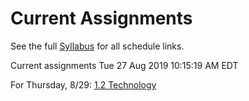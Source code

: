 # Current Assignments

See the full [Syllabus](syllabus) for all schedule links.

Current assignments 
Tue 27 Aug 2019 10:15:19 AM EDT

For Thursday, 8/29: [1.2 Technology](classes/1_2_technology)
